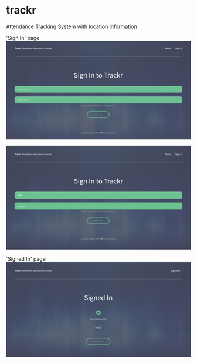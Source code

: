 # trackr
Attendance Tracking System with location information

'Sign In' page
![alt text](screenshots/img1.png)

![alt text](screenshots/img2.png)


'Signed In' page
![alt text](screenshots/img3.png)
